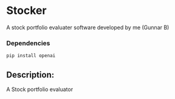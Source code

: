 # Stocker
A stock portfolio evaluater software developed by me (Gunnar B)

### Dependencies
```bash
pip install openai
```

## Description:
A Stock portfolio evaluator 
